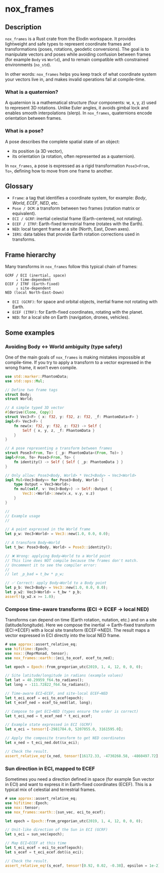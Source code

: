 # nox_frames

## Description
`nox_frames` is a Rust crate from the Elodin workspace. It provides lightweight and safe types to represent coordinate frames and transformations (poses, rotations, geodetic conversions). The goal is to manipulate vectors and poses while avoiding confusion between frames (for example `Body` vs `World`), and to remain compatible with constrained environments (`no_std`).

In other words: `nox_frames` helps you keep track of what coordinate system your vectors live in, and makes invalid operations fail at compile-time.

### What is a quaternion?
A quaternion is a mathematical structure (four components: w, x, y, z) used to represent 3D rotations. Unlike Euler angles, it avoids gimbal lock and enables smooth interpolations (slerp). In `nox_frames`, quaternions encode orientation between frames.

### What is a pose?
A pose describes the complete spatial state of an object:
- its position (a 3D vector),
- its orientation (a rotation, often represented as a quaternion).

In `nox_frames`, a pose is expressed as a rigid transformation `Pose3<From, To>`, defining how to move from one frame to another.

## Glossary
- `Frame`: a tag that identifies a coordinate system, for example: *Body*, *World*, *ECEF*, *NED*, etc.
- `Pose / DCM`: a transform between two frames (rotation matrix or equivalent).
- `ECI / GCRF`: inertial celestial frame (Earth-centered, not rotating).
- `ECEF / ITRF`: Earth-fixed terrestrial frame (rotates with the Earth).
- `NED`: local tangent frame at a site (North, East, Down axes).
- `IERS`: data tables that provide Earth rotation corrections used in transforms.

## Frame hierarchy

Many transforms in `nox_frames` follow this typical chain of frames:
```text
GCRF / ECI (inertial, space)
     ↓ time-dependent
ECEF / ITRF (Earth-fixed)
     ↓ site-dependent
NED (local North-East-Down)
```
- `ECI (GCRF)`: for space and orbital objects, inertial frame not rotating with Earth.  
- `ECEF (ITRF)`: for Earth-fixed coordinates, rotating with the planet.  
- `NED`: for a local site on Earth (navigation, drones, vehicles).

## Some examples

### Avoiding Body ↔ World ambiguity (type safety)
One of the main goals of `nox_frames` is making mistakes impossible at compile-time.
If you try to apply a transform to a vector expressed in the wrong frame, it won’t even compile.
```rust
use std::marker::PhantomData;
use std::ops::Mul;

// Define two frame tags
struct Body;
struct World;

// A simple typed 3D vector
#[derive(Clone, Copy)]
struct Vec3<F> { x: f32, y: f32, z: f32, _f: PhantomData<F> }
impl<F> Vec3<F> {
    fn new(x: f32, y: f32, z: f32) -> Self {
        Self { x, y, z, _f: PhantomData }
    }
}

// A pose representing a transform between frames
struct Pose3<From, To> { _p: PhantomData<(From, To)> }
impl<From, To> Pose3<From, To> {
    fn identity() -> Self { Self { _p: PhantomData } }
}

// Only allow: Pose3<Body, World> * Vec3<Body> → Vec3<World>
impl Mul<Vec3<Body>> for Pose3<Body, World> {
    type Output = Vec3<World>;
    fn mul(self, v: Vec3<Body>) -> Self::Output {
        Vec3::<World>::new(v.x, v.y, v.z)
    }
}

//
// Example usage
//

// A point expressed in the World frame
let p_w: Vec3<World> = Vec3::new(1.0, 0.0, 0.0);

// A transform Body→World
let t_bw: Pose3<Body, World> = Pose3::identity();

// ❌ Wrong: applying Body→World to a World point
// This line does NOT compile because the frames don't match.
// Uncomment it to see the compiler error:
//
// let _p_bad = t_bw * p_w;

// ✅ Correct: apply Body→World to a Body point
let p_b: Vec3<Body> = Vec3::new(1.0, 0.0, 0.0);
let p_w2: Vec3<World> = t_bw * p_b;
assert!(p_w2.x >= 1.0);
```

### Compose time-aware transforms (ECI → ECEF → local NED)
Transforms can depend on time (Earth rotation, nutation, etc.) and on a site (latitude/longitude).
Here we compose the inertial → Earth-fixed transform (ECI→ECEF) with a local site transform (ECEF→NED).
The result maps a vector expressed in ECI directly into the local NED frame.
```rust
# use approx::assert_relative_eq;
use hifitime::Epoch;
use nox::{ReprMonad, tensor};
use nox_frames::earth::{eci_to_ecef, ecef_to_ned};

let epoch = Epoch::from_gregorian_utc(2019, 1, 4, 12, 0, 0, 0);

// Site latitude/longitude in radians (example values)
let lat = 40.29959_f64.to_radians();
let long = -111.72822_f64.to_radians();

// Time-aware ECI→ECEF, and site-local ECEF→NED
let t_eci_ecef = eci_to_ecef(epoch);
let t_ecef_ned = ecef_to_ned(lat, long);

// Compose to get ECI→NED (types ensure the order is correct)
let t_eci_ned = t_ecef_ned * t_eci_ecef;

// Example state expressed in ECI (GCRF)
let x_eci = tensor![-2981784.0, 5207055.0, 3161595.0];

// Apply the composite transform to get NED coordinates
let x_ned = t_eci_ned.dot(&x_eci);

// Check the result.
assert_relative_eq!(x_ned, tensor![16172.33, -4730268.58, -4860497.72], epsilon = 1e-2);
```

### Sun direction in ECI, mapped to ECEF
Sometimes you need a direction defined in space (for example Sun vector in ECI) and want to express it in Earth-fixed coordinates (ECEF). This is a typical mix of celestial and terrestrial frames.
```rust
# use approx::assert_relative_eq;
use hifitime::Epoch;
use nox::tensor;
use nox_frames::earth::{sun_vec, eci_to_ecef};

let epoch = Epoch::from_gregorian_utc(2019, 1, 4, 12, 0, 0, 0);

// Unit-like direction of the Sun in ECI (GCRF)
let s_eci = sun_vec(epoch);

// Map ECI→ECEF at this time
let t_eci_ecef = eci_to_ecef(epoch);
let s_ecef = t_eci_ecef.dot(&s_eci);

// Check the result.
assert_relative_eq!(s_ecef, tensor![0.92, 0.02, -0.38], epsilon = 1e-2);
```
